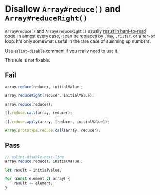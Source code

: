 # Disallow `Array#reduce()` and `Array#reduceRight()`

`Array#reduce()` and `Array#reduceRight()` usually [result in hard-to-read code](https://twitter.com/jaffathecake/status/1213077702300852224). In almost every case, it can be replaced by `.map`, `.filter`, or a `for-of` loop. It's only somewhat useful in the rare case of summing up numbers.

Use `eslint-disable` comment if you really need to use it.

This rule is not fixable.

## Fail

```js
array.reduce(reducer, initialValue);
```

```js
array.reduceRight(reducer, initialValue);
```

```js
array.reduce(reducer);
```

```js
[].reduce.call(array, reducer);
```

```js
[].reduce.apply(array, [reducer, initialValue]);
```

```js
Array.prototype.reduce.call(array, reducer);
```

## Pass

```js
// eslint-disable-next-line
array.reduce(reducer, initialValue);
```

```js
let result = initialValue;

for (const element of array) {
	result += element;
}
```
